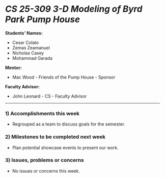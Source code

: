 # *CS 25-309 3-D Modeling of Byrd Park Pump House*

**Students' Names:**
- Cesar Colato  
- Zemas Zeamanuel  
- Nicholas Casey  
- Mohammad Garada  

**Mentor:**
- Mac Wood - Friends of the Pump House - Sponsor  

**Faculty Advisor:**
- John Leonard - CS - Faculty Advisor  

--- 

### 1) Accomplishments this week  
- Regrouped as a team to discuss goals for the semester.  

### 2) Milestones to be completed next week  
- Plan potential showcase events to present our work.  

### 3) Issues, problems or concerns  
- No issues or concerns this week.  